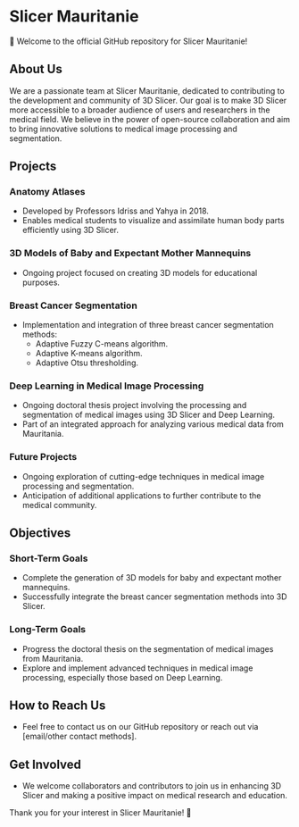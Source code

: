 # Slicer Mauritanie

👋 Welcome to the official GitHub repository for Slicer Mauritanie!

## About Us
We are a passionate team at Slicer Mauritanie, dedicated to contributing to the development and community of 3D Slicer. Our goal is to make 3D Slicer more accessible to a broader audience of users and researchers in the medical field. We believe in the power of open-source collaboration and aim to bring innovative solutions to medical image processing and segmentation.

## Projects

### Anatomy Atlases
- Developed by Professors Idriss and Yahya in 2018.
- Enables medical students to visualize and assimilate human body parts efficiently using 3D Slicer.

### 3D Models of Baby and Expectant Mother Mannequins
- Ongoing project focused on creating 3D models for educational purposes.

### Breast Cancer Segmentation
- Implementation and integration of three breast cancer segmentation methods:
  - Adaptive Fuzzy C-means algorithm.
  - Adaptive K-means algorithm.
  - Adaptive Otsu thresholding.

### Deep Learning in Medical Image Processing
- Ongoing doctoral thesis project involving the processing and segmentation of medical images using 3D Slicer and Deep Learning.
- Part of an integrated approach for analyzing various medical data from Mauritania.

### Future Projects
- Ongoing exploration of cutting-edge techniques in medical image processing and segmentation.
- Anticipation of additional applications to further contribute to the medical community.

## Objectives

### Short-Term Goals
- Complete the generation of 3D models for baby and expectant mother mannequins.
- Successfully integrate the breast cancer segmentation methods into 3D Slicer.

### Long-Term Goals
- Progress the doctoral thesis on the segmentation of medical images from Mauritania.
- Explore and implement advanced techniques in medical image processing, especially those based on Deep Learning.

## How to Reach Us
- Feel free to contact us on our GitHub repository or reach out via [email/other contact methods].

## Get Involved
- We welcome collaborators and contributors to join us in enhancing 3D Slicer and making a positive impact on medical research and education.

Thank you for your interest in Slicer Mauritanie! 🌟
